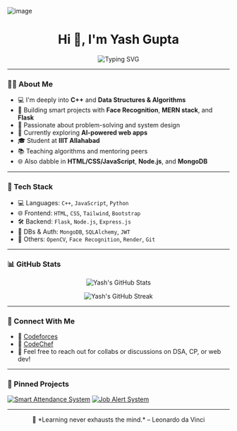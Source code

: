 ![image](https://github.com/user-attachments/assets/806abce7-2794-4d0a-adc8-50d03c19095a)<h1 align="center">Hi 👋, I'm Yash Gupta</h1>

<p align="center">
  <img src="https://readme-typing-svg.demolab.com?font=Fira+Code&pause=1000&center=true&vCenter=true&width=435&lines=Competitive+Programmer;C%2B%2B+Enthusiast;Full-Stack+Web+Developer;Lifelong+Learner" alt="Typing SVG" />
</p>

---

### 👨‍💻 About Me

- 💻 I'm deeply into **C++** and **Data Structures & Algorithms**
- 🤖 Building smart projects with **Face Recognition**, **MERN stack**, and **Flask**
- 🧠 Passionate about problem-solving and system design
- 🎯 Currently exploring **AI-powered web apps**
- 🎓 Student at **IIIT Allahabad**
- 📚 Teaching algorithms and mentoring peers
- 🌐 Also dabble in **HTML/CSS/JavaScript**, **Node.js**, and **MongoDB**

---

### 🔧 Tech Stack

- 💻 Languages: `C++`, `JavaScript`, `Python`
- 🌐 Frontend: `HTML`, `CSS`, `Tailwind`, `Bootstrap`
- 🛠️ Backend: `Flask`, `Node.js`, `Express.js`
- 🧠 DBs & Auth: `MongoDB`, `SQLAlchemy`, `JWT`
- 🎥 Others: `OpenCV`, `Face Recognition`, `Render`, `Git`

---

### 📊 GitHub Stats

<p align="center">
  <img src="https://github-readme-stats.vercel.app/api?username=Yashgupta8&show_icons=true&theme=radical" alt="Yash's GitHub Stats"/>
</p>

<p align="center">
  <img src="https://github-readme-streak-stats.herokuapp.com/?user=Yashgupta8&theme=radical" alt="Yash's GitHub Streak"/>
</p>

---

### 🚀 Connect With Me

- 📎 [Codeforces](https://codeforces.com/profile/Yashgupta8)
- 📎 [CodeChef](https://www.codechef.com/users/yashgupta8)
- 💬 Feel free to reach out for collabs or discussions on DSA, CP, or web dev!

---

### 📁 Pinned Projects

[![Smart Attendance System](https://github-readme-stats.vercel.app/api/pin/?username=Yashgupta8&repo=Smart-Attendance-System&theme=radical)](https://github.com/Yashgupta8/Smart-Attendance-System)
[![Job Alert System](https://github-readme-stats.vercel.app/api/pin/?username=Yashgupta8&repo=Job-Alert-System&theme=radical)](https://github.com/Yashgupta8/Job-Alert-System)

---

<p align="center">
  🧠 *Learning never exhausts the mind.* – Leonardo da Vinci
</p>
